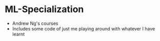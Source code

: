 # ML-Specialization
- Andrew Ng's courses
- Includes some code of just me playing around with whatever I have learnt 
